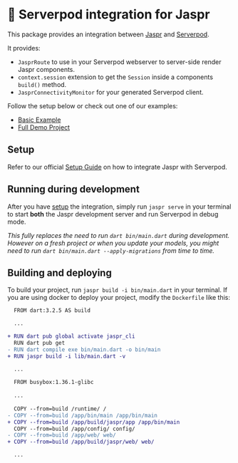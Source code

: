 # 🚀 Serverpod integration for Jaspr

This package provides an integration between [Jaspr](https://github.com/schultek/jaspr) and [Serverpod](https://serverpod.dev).

It provides:
- `JasprRoute` to use in your Serverpod webserver to server-side render Jaspr components.
- `context.session` extension to get the `Session` inside a components `build()` method. 
- `JasprConnectivityMonitor` for your generated Serverpod client.

Follow the setup below or check out one of our examples:
- [Basic Example](https://github.com/schultek/jaspr/tree/main/examples/backend_serverpod)
- [Full Demo Project](https://github.com/schultek/jaspr/tree/main/apps/dart_quotes_server)

## Setup

Refer to our official [Setup Guide](https://pub.dev/documentation/jaspr_serverpod/latest/topics/Setup-topic.html) on how to integrate Jaspr with Serverpod.

## Running during development

After you have [setup](https://pub.dev/documentation/jaspr_serverpod/latest/topics/Setup-topic.html) the integration, simply run `jaspr serve` in your terminal to start **both** the Jaspr development server and run Serverpod in debug mode. 

*This fully replaces the need to run `dart bin/main.dart` during development. However on a fresh project or when you update
your models, you might need to run `dart bin/main.dart --apply-migrations` from time to time.*

## Building and deploying

To build your project, run `jaspr build -i bin/main.dart` in your terminal.
If you are using docker to deploy your project, modify the `Dockerfile` like this:

```diff
  FROM dart:3.2.5 AS build

  ...

+ RUN dart pub global activate jaspr_cli
  RUN dart pub get
- RUN dart compile exe bin/main.dart -o bin/main
+ RUN jaspr build -i lib/main.dart -v

  ...
  
  FROM busybox:1.36.1-glibc  
  
  ...
  
  COPY --from=build /runtime/ /
- COPY --from=build /app/bin/main /app/bin/main
+ COPY --from=build /app/build/jaspr/app /app/bin/main
  COPY --from=build /app/config/ config/
- COPY --from=build /app/web/ web/
+ COPY --from=build /app/build/jaspr/web/ web/

  ...
```
